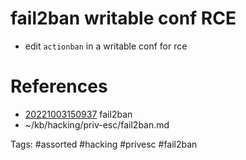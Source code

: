 # fail2ban writable conf RCE
- edit `actionban` in a writable conf for rce

# References
- [20221003150937](/zet/20221003150937/README.md) fail2ban
- ~/kb/hacking/priv-esc/fail2ban.md

Tags:
    #assorted #hacking #privesc #fail2ban
